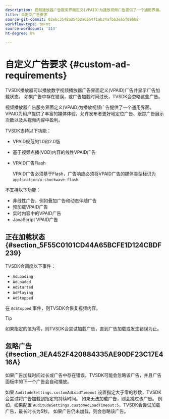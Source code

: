 ```yaml
---
description: 视频播放器广告服务界面定义(VPAID)为播放视频广告提供了一个通用界面。 VPAID为用户提供了丰富的媒体体验，允许发布者更好地定位广告、跟踪广告展示次数以及从视频内容中盈利。
title: 自定义广告要求
source-git-commit: 02ebc3548a254b2a6554f1ab34afbb3ea5f09bb8
workflow-type: tm+mt
source-wordcount: '314'
ht-degree: 0%

---
```


# 自定义广告要求 {#custom-ad-requirements}

TVSDK播放器可以播放数字视频播放器广告界面定义(VPAID)广告并显示广告加载状态。 如果广告中存在错误，或广告加载时间过长，TVSDK会忽略这些广告。

视频播放器广告服务界面定义(VPAID)为播放视频广告提供了一个通用界面。 VPAID为用户提供了丰富的媒体体验，允许发布者更好地定位广告、跟踪广告展示次数以及从视频内容中盈利。

<!--<a id="section_9A358902CBC24999BA34206EE2029616"></a>-->

TVSDK支持以下功能：

* VPAID规范的1.0和2.0版
* 基于视频点播(VOD)内容的线性VPAID广告
* VPAID广告Flash

  VPAID广告必须基于Flash，广告响应必须将VPAID广告的媒体类型标识为 `application/x-shockwave-flash`.

不支持以下功能：

* 非线性广告，例如叠加广告和动态伴随广告
* 预加载VPAID广告
* 实时内容中的VPAID广告
* JavaScript VPAID广告

## 正在加载状态 {#section_5F55C0101CD44A65BCFE1D124CBDF239}

TVSDK会调度以下事件：

* `AdLoading`
* `AdLoaded`
* `AdStarted`
* `AdPlaying`
* `AdStopped`

在 `AdStopped` 事件，则TVSDK会恢复视频内容。

>[!TIP]
>
>如果指定的值为零，则TVSDK会尝试加载广告，直到广告加载或发生错误为止。

## 忽略广告 {#section_3EA452F420884335AE90DF23C17E416A}

如果广告加载时间过长或广告中存在错误，TVSDK可能会忽略该广告，并且广告面板中的下一个广告会自动播放。

如果 `AuditudeSettings.customAdLoadTimeout` 设置指定大于零的秒数，TVSDK会尝试将广告加载到指定的持续时间。 如果无法加载广告，则会跳过该广告。 例如，如果配置 `AuditudeSettings.customAdLoadTimeout:5`，TVSDK会尝试加载广告，最长时长为5秒。 如果广告仍未加载，则会忽略该广告。
